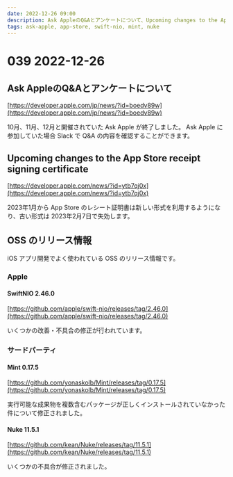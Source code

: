 ```yaml
---
date: 2022-12-26 09:00
description: Ask AppleのQ&Aとアンケートについて、Upcoming changes to the App Store receipt signing certificate、SwiftNIO 2.46.0 リリース、Mint 0.17.5　リリース、Nuke 11.5.1 リリース
tags: ask-apple, app-store, swift-nio, mint, nuke
---
```

# 039 2022-12-26

## Ask AppleのQ&Aとアンケートについて

[https://developer.apple.com/jp/news/?id=boedv89w](https://developer.apple.com/jp/news/?id=boedv89w)

10月、11月、12月と開催されていた Ask Apple が終了しました。 Ask Apple に参加していた場合 Slack で Q&A の内容を確認することができます。

## Upcoming changes to the App Store receipt signing certificate

[https://developer.apple.com/news/?id=ytb7qj0x](https://developer.apple.com/news/?id=ytb7qj0x)

2023年1月から App Store のレシート証明書は新しい形式を利用するようになり、古い形式は 2023年2月7日で失効します。


## OSS のリリース情報

iOS アプリ開発でよく使われている OSS のリリース情報です。

### Apple

#### SwiftNIO 2.46.0

[https://github.com/apple/swift-nio/releases/tag/2.46.0](https://github.com/apple/swift-nio/releases/tag/2.46.0)

いくつかの改善・不具合の修正が行われています。

### サードパーティ

#### Mint 0.17.5

[https://github.com/yonaskolb/Mint/releases/tag/0.17.5](https://github.com/yonaskolb/Mint/releases/tag/0.17.5)

実行可能な成果物を複数含むパッケージが正しくインストールされていなかった件について修正されました。

#### Nuke 11.5.1

[https://github.com/kean/Nuke/releases/tag/11.5.1](https://github.com/kean/Nuke/releases/tag/11.5.1)

いくつかの不具合が修正されました。